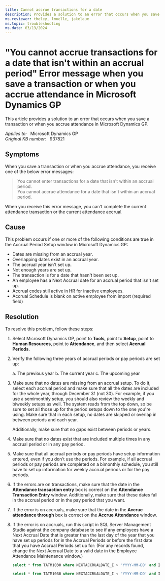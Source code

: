 ```yaml
---
title: Cannot accrue transactions for a date
description: Provides a solution to an error that occurs when you save a transaction or when you accrue attendance in Microsoft Dynamics GP.
ms.reviewer: theley, lmuelle, jakelaux
ms.topic: troubleshooting
ms.date: 03/13/2024
---
```

# "You cannot accrue transactions for a date that isn't within an accrual period" Error message when you save a transaction or when you accrue attendance in Microsoft Dynamics GP

This article provides a solution to an error that occurs when you save a transaction or when you accrue attendance in Microsoft Dynamics GP.

_Applies to:_ &nbsp; Microsoft Dynamics GP  
_Original KB number:_ &nbsp; 937821

## Symptoms

When you save a transaction or when you accrue attendance, you receive one of the below error messages:

> You cannot enter transactions for a date that isn't within an accrual period.  
You cannot accrue attendance for a date that isn't within an accrual period.

When you receive this error message, you can't complete the current attendance transaction or the current attendance accrual.

## Cause

This problem occurs if one or more of the following conditions are true in the Accrual Period Setup window in Microsoft Dynamics GP:

- Dates are missing from an accrual year.
- Overlapping dates exist in an accrual year.
- The accrual year isn't set up.
- Not enough years are set up.
- The transaction is for a date that hasn't been set up.
- An employee has a Next Accrual date for an accrual period that isn't set up.
- Accrual codes still active in HR for inactive employees.
- Accrual Schedule is blank on active employee from import (required field)

## Resolution

To resolve this problem, follow these steps:

1. Select Microsoft Dynamics GP, point to **Tools**, point to **Setup**, point to **Human Resources**, point to **Attendance**, and then select **Accrual Periods**.
1. Verify the following three years of accrual periods or pay periods are set up:

    a. The previous year
    b. The current year
    c. The upcoming year

1. ​​​​​​Make sure that no dates are missing from an accrual setup. To do it, select each accrual period and make sure that all the dates are included for the whole year, through December 31 (not 30). For example, if you use a semimonthly setup, you should also review the weekly and biweekly setups as well. The system reads from the top down, so be sure to set all those up for the period setups down to the one you're using. Make sure that in each setup, no dates are skipped or overlap in between periods and each year.

    Additionally, make sure that no gaps exist between periods or years.

1. Make sure that no dates exist that are included multiple times in any accrual period or in any pay period.

1. Make sure that all accrual periods or pay periods have setup information entered, even if you don't use the periods. For example, if all accrual periods or pay periods are completed on a bimonthly schedule, you still have to set up information for weekly accrual periods or for the pay periods.

1. If the errors are on transactions, make sure that the date in the **Attendance transaction entry** box is correct on the **Attendance Transaction Entry** window. Additionally, make sure that these dates fall in the accrual period or in the pay period that you want.

1. If the error is on accruals, make sure that the date in the **Accrue attendance through** box is correct on the **Accrue Attendance** window.

1. ​​​​​​​If the error is on accruals, run this script in SQL Server Management Studio against the company database to see if any employees have a Next Accrual Date that is greater than the last day of the year that you have set up periods for in the Accrual Periods or before the first date that you have Accrual Periods set up for: (For any records found, change the Next Accrual Date to a valid date in the Employee Attendance Maintenance window.)

    ```sql
    select * from TATM1030 where NEXTACCRUALDATE_I > 'YYYY-MM-DD' and INACTIVE = 0 and TIMETYPE_I = 4 --Fill in the YYYY-MM-DD placeholder with the last day of the year that you have accrual periods set up for to see if any employees have a Next Accrual Date dated in the future.
    ```

    ```sql
    select * from TATM1030 where NEXTACCRUALDATE_I < 'YYYY-MM-DD' and INACTIVE = 0 and TIMETYPE_I = 4 --Fill in the YYYY-MM-DD placeholder with the first day of the year that you have accrual periods set up for to see if any employees have a Next Accrual Date dated in the past.
    ```
